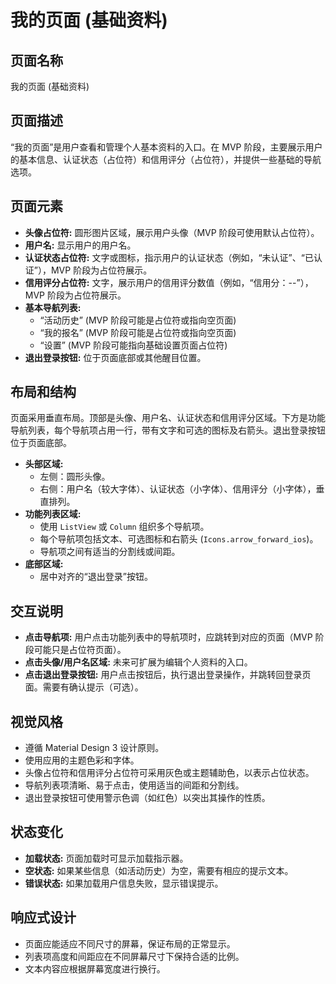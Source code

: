 # 我的页面 (基础资料)

## 页面名称

我的页面 (基础资料)

## 页面描述

“我的页面”是用户查看和管理个人基本资料的入口。在 MVP 阶段，主要展示用户的基本信息、认证状态（占位符）和信用评分（占位符），并提供一些基础的导航选项。

## 页面元素

*   **头像占位符:** 圆形图片区域，展示用户头像（MVP 阶段可使用默认占位符）。
*   **用户名:** 显示用户的用户名。
*   **认证状态占位符:** 文字或图标，指示用户的认证状态（例如，“未认证”、“已认证”），MVP 阶段为占位符展示。
*   **信用评分占位符:** 文字，展示用户的信用评分数值（例如，“信用分：--”），MVP 阶段为占位符展示。
*   **基本导航列表:**
    *   “活动历史” (MVP 阶段可能是占位符或指向空页面)
    *   “我的报名” (MVP 阶段可能是占位符或指向空页面)
    *   “设置” (MVP 阶段可能指向基础设置页面占位符)
*   **退出登录按钮:** 位于页面底部或其他醒目位置。

## 布局和结构

页面采用垂直布局。顶部是头像、用户名、认证状态和信用评分区域。下方是功能导航列表，每个导航项占用一行，带有文字和可选的图标及右箭头。退出登录按钮位于页面底部。

*   **头部区域:**
    *   左侧：圆形头像。
    *   右侧：用户名（较大字体）、认证状态（小字体）、信用评分（小字体），垂直排列。
*   **功能列表区域:**
    *   使用 `ListView` 或 `Column` 组织多个导航项。
    *   每个导航项包括文本、可选图标和右箭头 (`Icons.arrow_forward_ios`)。
    *   导航项之间有适当的分割线或间距。
*   **底部区域:**
    *   居中对齐的“退出登录”按钮。

## 交互说明

*   **点击导航项:** 用户点击功能列表中的导航项时，应跳转到对应的页面（MVP 阶段可能只是占位符页面）。
*   **点击头像/用户名区域:** 未来可扩展为编辑个人资料的入口。
*   **点击退出登录按钮:** 用户点击按钮后，执行退出登录操作，并跳转回登录页面。需要有确认提示（可选）。

## 视觉风格

*   遵循 Material Design 3 设计原则。
*   使用应用的主题色彩和字体。
*   头像占位符和信用评分占位符可采用灰色或主题辅助色，以表示占位状态。
*   导航列表项清晰、易于点击，使用适当的间距和分割线。
*   退出登录按钮可使用警示色调（如红色）以突出其操作的性质。

## 状态变化

*   **加载状态:** 页面加载时可显示加载指示器。
*   **空状态:** 如果某些信息（如活动历史）为空，需要有相应的提示文本。
*   **错误状态:** 如果加载用户信息失败，显示错误提示。

## 响应式设计

*   页面应能适应不同尺寸的屏幕，保证布局的正常显示。
*   列表项高度和间距应在不同屏幕尺寸下保持合适的比例。
*   文本内容应根据屏幕宽度进行换行。